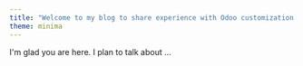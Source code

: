 ```yaml
---
title: "Welcome to my blog to share experience with Odoo customization for beginners "
theme: minima
---
```


I'm glad you are here. I plan to talk about ...
